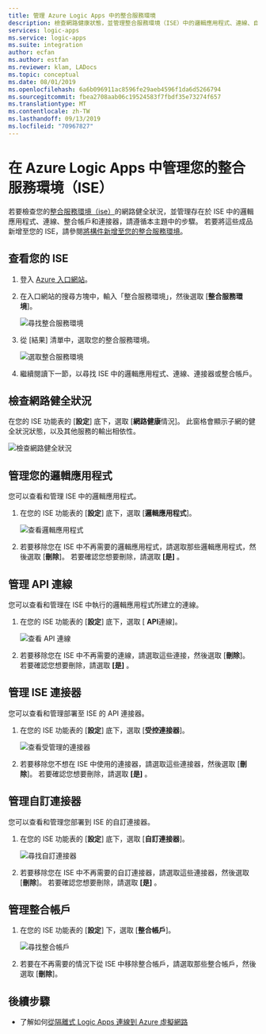 ```yaml
---
title: 管理 Azure Logic Apps 中的整合服務環境
description: 檢查網路健康狀態，並管理整合服務環境（ISE）中的邏輯應用程式、連線、自訂連接器和整合帳戶，以進行 Azure Logic Apps
services: logic-apps
ms.service: logic-apps
ms.suite: integration
author: ecfan
ms.author: estfan
ms.reviewer: klam, LADocs
ms.topic: conceptual
ms.date: 08/01/2019
ms.openlocfilehash: 6a6b096911ac8596fe29aeb4596f1da6d5266794
ms.sourcegitcommit: fbea2708aab06c19524583f7fbdf35e73274f657
ms.translationtype: MT
ms.contentlocale: zh-TW
ms.lasthandoff: 09/13/2019
ms.locfileid: "70967827"
---
```

# <a name="manage-your-integration-service-environment-ise-in-azure-logic-apps"></a>在 Azure Logic Apps 中管理您的整合服務環境（ISE）

若要檢查您的[整合服務環境（ise）](../logic-apps/connect-virtual-network-vnet-isolated-environment-overview.md)的網路健全狀況，並管理存在於 ISE 中的邏輯應用程式、連線、整合帳戶和連接器，請遵循本主題中的步驟。 若要將這些成品新增至您的 ISE，請參閱[將構件新增至您的整合服務環境](../logic-apps/add-artifacts-integration-service-environment-ise.md)。

## <a name="view-your-ise"></a>查看您的 ISE

1. 登入 [Azure 入口網站](https://portal.azure.com)。

1. 在入口網站的搜尋方塊中，輸入「整合服務環境」，然後選取 [**整合服務環境**]。

   ![尋找整合服務環境](./media/ise-manage-integration-service-environment/find-integration-service-environment.png)

1. 從 [結果] 清單中，選取您的整合服務環境。

   ![選取整合服務環境](./media/ise-manage-integration-service-environment/select-integration-service-environment.png)

1. 繼續閱讀下一節，以尋找 ISE 中的邏輯應用程式、連線、連接器或整合帳戶。

<a name="check-network-health"></a>

## <a name="check-network-health"></a>檢查網路健全狀況

在您的 ISE 功能表的 [**設定**] 底下，選取 [**網路健康**情況]。 此窗格會顯示子網的健全狀況狀態，以及其他服務的輸出相依性。

![檢查網路健全狀況](./media/ise-manage-integration-service-environment/ise-check-network-health.png)

<a name="find-logic-apps"></a>

## <a name="manage-your-logic-apps"></a>管理您的邏輯應用程式

您可以查看和管理 ISE 中的邏輯應用程式。

1. 在您的 ISE 功能表的 [**設定**] 底下，選取 [**邏輯應用程式**]。

   ![查看邏輯應用程式](./media/ise-manage-integration-service-environment/ise-find-logic-apps.png)

1. 若要移除您在 ISE 中不再需要的邏輯應用程式，請選取那些邏輯應用程式，然後選取 [**刪除**]。 若要確認您想要刪除，請選取 **[是]** 。

<a name="find-api-connections"></a>

## <a name="manage-api-connections"></a>管理 API 連線

您可以查看和管理在 ISE 中執行的邏輯應用程式所建立的連線。

1. 在您的 ISE 功能表的 [**設定**] 底下，選取 [ **API**連線]。

   ![查看 API 連線](./media/ise-manage-integration-service-environment/ise-find-api-connections.png)

1. 若要移除您在 ISE 中不再需要的連線，請選取這些連接，然後選取 [**刪除**]。 若要確認您想要刪除，請選取 **[是]** 。

<a name="manage-api-connectors"></a>

## <a name="manage-ise-connectors"></a>管理 ISE 連接器

您可以查看和管理部署至 ISE 的 API 連接器。

1. 在您的 ISE 功能表的 [**設定**] 底下，選取 [**受控連接器**]。

   ![查看受管理的連接器](./media/ise-manage-integration-service-environment/ise-view-managed-connectors.png)

1. 若要移除您不想在 ISE 中使用的連接器，請選取這些連接器，然後選取 [**刪除**]。 若要確認您想要刪除，請選取 **[是]** 。

<a name="find-custom-connectors"></a>

## <a name="manage-custom-connectors"></a>管理自訂連接器

您可以查看和管理您部署到 ISE 的自訂連接器。

1. 在您的 ISE 功能表的 [**設定**] 底下，選取 [**自訂連接器**]。

   ![尋找自訂連接器](./media/ise-manage-integration-service-environment/ise-find-custom-connectors.png)

1. 若要移除您在 ISE 中不再需要的自訂連接器，請選取這些連接器，然後選取 [**刪除**]。 若要確認您想要刪除，請選取 **[是]** 。

<a name="find-integration-accounts"></a>

## <a name="manage-integration-accounts"></a>管理整合帳戶

1. 在您的 ISE 功能表的 [**設定**] 下，選取 [**整合帳戶**]。

   ![尋找整合帳戶](./media/ise-manage-integration-service-environment/ise-find-integration-accounts.png)

1. 若要在不再需要的情況下從 ISE 中移除整合帳戶，請選取那些整合帳戶，然後選取 [**刪除**]。

## <a name="next-steps"></a>後續步驟

* 了解如何[從隔離式 Logic Apps 連線到 Azure 虛擬網路](../logic-apps/connect-virtual-network-vnet-isolated-environment.md)
